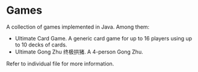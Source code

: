 # Games

A collection of games implemented in Java.  Among them:

- Ultimate Card Game.  A generic card game for up to 16 players using up to 10 decks of cards.
- Ultimate Gong Zhu 终极拱猪.  A 4-person Gong Zhu.

Refer to individual file for more information.
